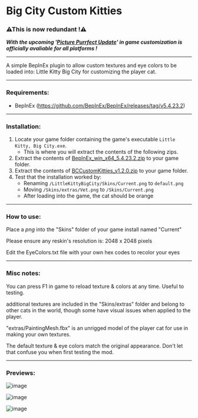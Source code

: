 # Big City Custom Kitties

### ⚠This is now redundant !⚠
***With the upcoming '[Picture Purrfect Update](https://x.com/LittleKittyGame/status/1931385482350403650)' in game customization is officially avaliable for all platforms !***

--------------------------------

A simple BepInEx plugin to allow custom textures and eye colors to be loaded into: Little Kitty Big City for customizing the player cat. 

--------------------------------
### Requirements:
- BepInEx (https://github.com/BepInEx/BepInEx/releases/tag/v5.4.23.2)
--------------------------------
### Installation:

1. Locate your game folder containing the game's executable `Little Kitty, Big City.exe`.
   - This is where you will extract the contents of the following zips.
2. Extract the contents of [BepInEx_win_x64_5.4.23.2.zip](https://github.com/BepInEx/BepInEx/releases/download/v5.4.23.2/BepInEx_win_x64_5.4.23.2.zip) to your game folder. 
3. Extract the contents of [BCCustomKitties_v1.2.0.zip](https://github.com/Swagguy47/BigCityCustomKitties/releases/download/v.1.2.0/BCCustomKitties_v1.2.0.zip) to your game folder. 
4. Test that the installation worked by:
     - Renaming `/LittleKittyBigCity/Skins/Current.png` to `default.png`
     - Moving `/Skins/extras/Vet.png` to `/Skins/Current.png`
     - After loading into the game, the cat should be orange

--------------------------------
### How to use:

Place a *png* into the "Skins" folder of your game install named "Current"

Please ensure any reskin's resolution is: 2048 x 2048 pixels

Edit the EyeColors.txt file with your own hex codes to recolor your eyes

--------------------------------
### Misc notes:

You can press F1 in game to reload texture & colors at any time. Useful to testing.

additional textures are included in the "Skins/extras" folder and belong to other cats in the world, 
though some have visual issues when applied to the player.

"extras/PaintingMesh.fbx" is an unrigged model of the player cat for use in making your own textures.

The default texture & eye colors match the original appearance. Don't let that confuse you when first testing the mod.

--------------------------------

### Previews:

![image](https://github.com/Swagguy47/BigCityCustomKitties/assets/67041649/a4fb3b22-5e5d-4707-bbb6-c65e92885dd3)

![image](https://github.com/Swagguy47/BigCityCustomKitties/assets/67041649/0ee754be-f2e9-410d-a03f-0786e5ae5030)

![image](https://github.com/Swagguy47/BigCityCustomKitties/assets/67041649/c5e39423-a87a-43cf-bbd0-91d9ac64386b)

